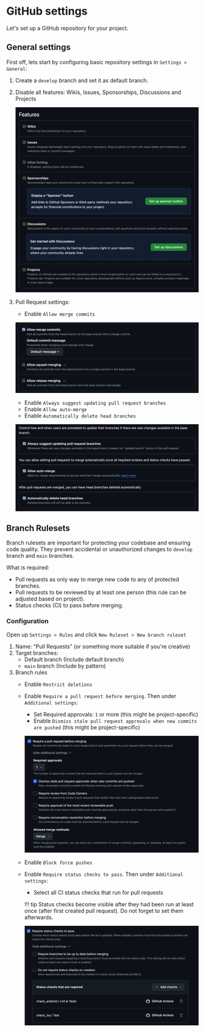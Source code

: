 # GitHub settings
Let's set up a GitHub repository for your project.

## General settings
First off, lets start by configuring basic repository settings in `Settings > General`:

1. Create a `develop` branch and set it as default branch.
2. Disable all features: Wikis, Issues, Sponsorships, Discussions and Projects

    ![](../../../assets/android/android_github_features.png)

3. Pull Request settings: 
    - Enable `Allow merge commits`

    ![](../../../assets/android/android_github_pull_requests.png)

    - Enable `Always suggest updating pull request branches`
    - Enable `Allow auto-merge`
    - Enable `Automatically delete head branches`

    ![](../../../assets/android/android_github_merging.png)

## Branch Rulesets

Branch rulesets are important for protecting your codebase and ensuring code quality. They prevent accidental or unauthorized changes to `develop` branch and `main` branches.

What is required:

- Pull requests as only way to merge new code to any of protected branches.
- Pull requests to be reviewed by at least one person (this rule can be adjusted based on project).
- Status checks (CI) to pass before merging.

### Configuration

Open up `Settings > Rules` and click `New Ruleset > New branch ruleset`

1. Name: "Pull Requests" (or something more suitable if you're creative)
2. Target branches:
    - Default branch (Include default branch)
    - `main` branch (Include by pattern)
3. Branch rules
    - Enable `Restrict deletions`
    - Enable `Require a pull request before merging`. Then under `Additional settings`:
        - Set Required approvals: `1` or more (this might be project-specific)
        - Enable `Dismiss stale pull request approvals when new commits are pushed` (this might be project-specific)

        ![](../../../assets/android/android_github_protection_prs.png)

    - Enable `Block force pushes`
    - Enable `Require status checks to pass`. Then under `Additional settings`:
        - Select all CI status checks that run for pull requests

        !!! tip
            Status checks become visible after they had been run at least once (after first created pull request). Do not forget to set them afterwards.

        ![](../../../assets/android/android_github_protection_ci.png)
